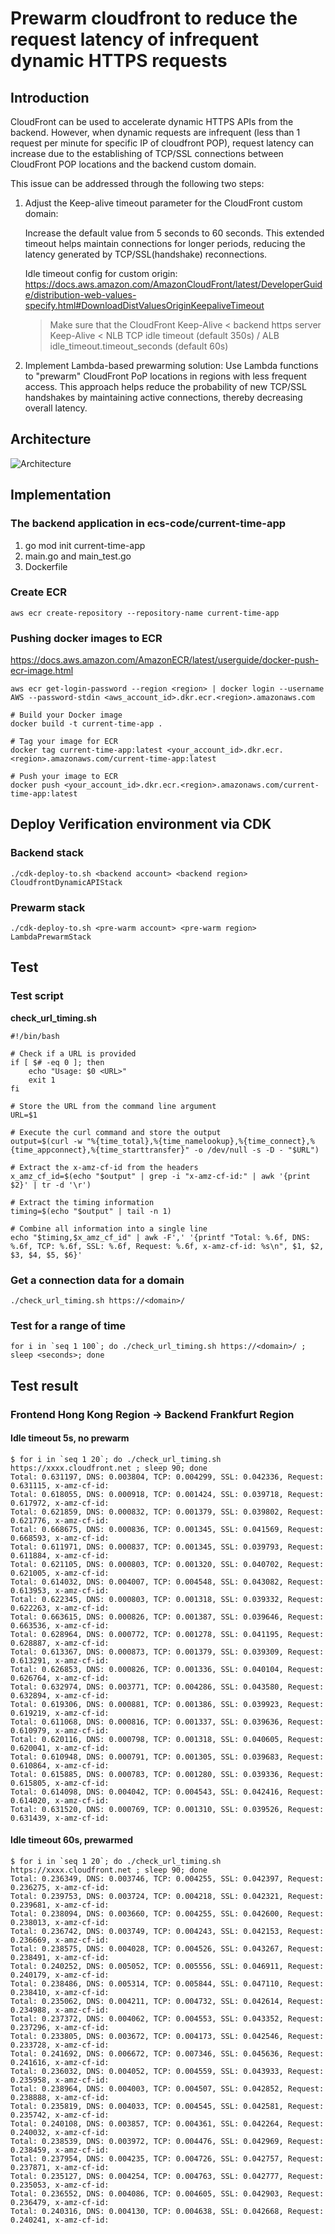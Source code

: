 # Prewarm cloudfront to reduce the request latency of infrequent dynamic HTTPS requests

## Introduction

CloudFront can be used to accelerate dynamic HTTPS APIs from the backend. However, when dynamic requests are infrequent (less than 1 request per minute for specific IP of cloudfront POP), request latency can increase due to the establishing of TCP/SSL connections between CloudFront POP locations and the backend custom domain.

This issue can be addressed through the following two steps:

1. Adjust the Keep-alive timeout parameter for the CloudFront custom domain:

   Increase the default value from 5 seconds to 60 seconds. This extended timeout helps maintain connections for longer periods, reducing the latency generated by TCP/SSL(handshake) reconnections.

   Idle timeout config for custom origin:
   https://docs.aws.amazon.com/AmazonCloudFront/latest/DeveloperGuide/distribution-web-values-specify.html#DownloadDistValuesOriginKeepaliveTimeout

   > Make sure that the CloudFront Keep-Alive < backend https server Keep-Alive < NLB TCP idle timeout (default 350s) / ALB idle_timeout.timeout_seconds (default 60s)

2. Implement Lambda-based prewarming solution:
   Use Lambda functions to "prewarm" CloudFront PoP locations in regions with less frequent access. This approach helps reduce the probability of new TCP/SSL handshakes by maintaining active connections, thereby decreasing overall latency.


## Architecture

![Architecture](./picture/cloudfront-prewarm.drawio.png)

## Implementation
### The backend application in ecs-code/current-time-app

1. go mod init current-time-app
2. main.go and main_test.go
3. Dockerfile

### Create ECR 

```
aws ecr create-repository --repository-name current-time-app
```

### Pushing docker images to ECR

https://docs.aws.amazon.com/AmazonECR/latest/userguide/docker-push-ecr-image.html


```
aws ecr get-login-password --region <region> | docker login --username AWS --password-stdin <aws_account_id>.dkr.ecr.<region>.amazonaws.com
```

```
# Build your Docker image
docker build -t current-time-app .

# Tag your image for ECR
docker tag current-time-app:latest <your_account_id>.dkr.ecr.<region>.amazonaws.com/current-time-app:latest

# Push your image to ECR
docker push <your_account_id>.dkr.ecr.<region>.amazonaws.com/current-time-app:latest
```

## Deploy Verification environment via CDK

### Backend stack

```
./cdk-deploy-to.sh <backend account> <backend region> CloudfrontDynamicAPIStack
```

### Prewarm stack

```
./cdk-deploy-to.sh <pre-warm account> <pre-warm region> LambdaPrewarmStack
```

## Test

### Test script

**check_url_timing.sh**

```
#!/bin/bash

# Check if a URL is provided
if [ $# -eq 0 ]; then
    echo "Usage: $0 <URL>"
    exit 1
fi

# Store the URL from the command line argument
URL=$1

# Execute the curl command and store the output
output=$(curl -w "%{time_total},%{time_namelookup},%{time_connect},%{time_appconnect},%{time_starttransfer}" -o /dev/null -s -D - "$URL")

# Extract the x-amz-cf-id from the headers
x_amz_cf_id=$(echo "$output" | grep -i "x-amz-cf-id:" | awk '{print $2}' | tr -d '\r')

# Extract the timing information
timing=$(echo "$output" | tail -n 1)

# Combine all information into a single line
echo "$timing,$x_amz_cf_id" | awk -F',' '{printf "Total: %.6f, DNS: %.6f, TCP: %.6f, SSL: %.6f, Request: %.6f, x-amz-cf-id: %s\n", $1, $2, $3, $4, $5, $6}'
```

### Get a connection data for a domain
```
./check_url_timing.sh https://<domain>/
```

### Test for a range of time

```
for i in `seq 1 100`; do ./check_url_timing.sh https://<domain>/ ; sleep <seconds>; done
```

## Test result

### Frontend Hong Kong Region -> Backend Frankfurt Region

#### Idle timeout 5s, no prewarm

```
$ for i in `seq 1 20`; do ./check_url_timing.sh  https://xxxx.cloudfront.net ; sleep 90; done
Total: 0.631197, DNS: 0.003804, TCP: 0.004299, SSL: 0.042336, Request: 0.631115, x-amz-cf-id: 
Total: 0.618055, DNS: 0.000918, TCP: 0.001424, SSL: 0.039718, Request: 0.617972, x-amz-cf-id: 
Total: 0.621859, DNS: 0.000832, TCP: 0.001379, SSL: 0.039802, Request: 0.621776, x-amz-cf-id: 
Total: 0.668675, DNS: 0.000836, TCP: 0.001345, SSL: 0.041569, Request: 0.668593, x-amz-cf-id: 
Total: 0.611971, DNS: 0.000837, TCP: 0.001345, SSL: 0.039793, Request: 0.611884, x-amz-cf-id: 
Total: 0.621105, DNS: 0.000803, TCP: 0.001320, SSL: 0.040702, Request: 0.621005, x-amz-cf-id: 
Total: 0.614032, DNS: 0.004007, TCP: 0.004548, SSL: 0.043082, Request: 0.613953, x-amz-cf-id: 
Total: 0.622345, DNS: 0.000803, TCP: 0.001318, SSL: 0.039332, Request: 0.622263, x-amz-cf-id: 
Total: 0.663615, DNS: 0.000826, TCP: 0.001387, SSL: 0.039646, Request: 0.663536, x-amz-cf-id: 
Total: 0.628964, DNS: 0.000772, TCP: 0.001278, SSL: 0.041195, Request: 0.628887, x-amz-cf-id: 
Total: 0.613367, DNS: 0.000873, TCP: 0.001379, SSL: 0.039309, Request: 0.613291, x-amz-cf-id: 
Total: 0.626853, DNS: 0.000826, TCP: 0.001336, SSL: 0.040104, Request: 0.626764, x-amz-cf-id: 
Total: 0.632974, DNS: 0.003771, TCP: 0.004286, SSL: 0.043580, Request: 0.632894, x-amz-cf-id: 
Total: 0.619306, DNS: 0.000881, TCP: 0.001386, SSL: 0.039923, Request: 0.619219, x-amz-cf-id: 
Total: 0.611068, DNS: 0.000816, TCP: 0.001337, SSL: 0.039636, Request: 0.610979, x-amz-cf-id: 
Total: 0.620116, DNS: 0.000798, TCP: 0.001318, SSL: 0.040605, Request: 0.620041, x-amz-cf-id: 
Total: 0.610948, DNS: 0.000791, TCP: 0.001305, SSL: 0.039683, Request: 0.610864, x-amz-cf-id: 
Total: 0.615885, DNS: 0.000783, TCP: 0.001280, SSL: 0.039336, Request: 0.615805, x-amz-cf-id: 
Total: 0.614098, DNS: 0.004042, TCP: 0.004543, SSL: 0.042416, Request: 0.614020, x-amz-cf-id: 
Total: 0.631520, DNS: 0.000769, TCP: 0.001310, SSL: 0.039526, Request: 0.631439, x-amz-cf-id: 
```


#### Idle timeout 60s, prewarmed

```
$ for i in `seq 1 20`; do ./check_url_timing.sh  https://xxxx.cloudfront.net ; sleep 90; done
Total: 0.236349, DNS: 0.003746, TCP: 0.004255, SSL: 0.042397, Request: 0.236275, x-amz-cf-id: 
Total: 0.239753, DNS: 0.003724, TCP: 0.004218, SSL: 0.042321, Request: 0.239681, x-amz-cf-id: 
Total: 0.238094, DNS: 0.003660, TCP: 0.004255, SSL: 0.042600, Request: 0.238013, x-amz-cf-id: 
Total: 0.236742, DNS: 0.003749, TCP: 0.004243, SSL: 0.042153, Request: 0.236669, x-amz-cf-id: 
Total: 0.238575, DNS: 0.004028, TCP: 0.004526, SSL: 0.043267, Request: 0.238491, x-amz-cf-id: 
Total: 0.240252, DNS: 0.005052, TCP: 0.005556, SSL: 0.046911, Request: 0.240179, x-amz-cf-id: 
Total: 0.238486, DNS: 0.005314, TCP: 0.005844, SSL: 0.047110, Request: 0.238410, x-amz-cf-id: 
Total: 0.235062, DNS: 0.004211, TCP: 0.004732, SSL: 0.042614, Request: 0.234988, x-amz-cf-id: 
Total: 0.237372, DNS: 0.004062, TCP: 0.004553, SSL: 0.043352, Request: 0.237296, x-amz-cf-id:
Total: 0.233805, DNS: 0.003672, TCP: 0.004173, SSL: 0.042546, Request: 0.233728, x-amz-cf-id: 
Total: 0.241692, DNS: 0.006672, TCP: 0.007346, SSL: 0.045636, Request: 0.241616, x-amz-cf-id: 
Total: 0.236032, DNS: 0.004052, TCP: 0.004559, SSL: 0.043933, Request: 0.235958, x-amz-cf-id: 
Total: 0.238964, DNS: 0.004003, TCP: 0.004507, SSL: 0.042852, Request: 0.238888, x-amz-cf-id: 
Total: 0.235819, DNS: 0.004033, TCP: 0.004545, SSL: 0.042581, Request: 0.235742, x-amz-cf-id: 
Total: 0.240108, DNS: 0.003857, TCP: 0.004361, SSL: 0.042264, Request: 0.240032, x-amz-cf-id: 
Total: 0.238539, DNS: 0.003972, TCP: 0.004476, SSL: 0.042969, Request: 0.238459, x-amz-cf-id: 
Total: 0.237954, DNS: 0.004235, TCP: 0.004726, SSL: 0.042757, Request: 0.237871, x-amz-cf-id: 
Total: 0.235127, DNS: 0.004254, TCP: 0.004763, SSL: 0.042777, Request: 0.235053, x-amz-cf-id: 
Total: 0.236552, DNS: 0.004086, TCP: 0.004605, SSL: 0.042903, Request: 0.236479, x-amz-cf-id: 
Total: 0.240316, DNS: 0.004130, TCP: 0.004638, SSL: 0.042668, Request: 0.240241, x-amz-cf-id: 

```

